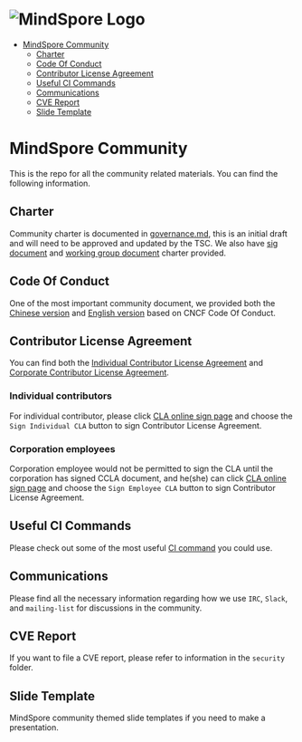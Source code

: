 ![MindSpore Logo](MindSpore-logo.png "MindSpore logo")
============================================================

- [MindSpore Community](#mindspore-community)
    - [Charter](#charter)
    - [Code Of Conduct](#code-of-conduct)
    - [Contributor License Agreement](#contributor-license-agreement)
    - [Useful CI Commands](#useful-ci-commands)
    - [Communications](#communications)
    - [CVE Report](#cve-report)
    - [Slide Template](#slide-template)

# MindSpore Community

This is the repo for all the community related materials. You can find the
following information.

## Charter

Community charter is documented in [governance.md](governance.md), this is
an initial draft and will need to be approved and updated by the TSC. We
also have [sig document](sigs/README.md) and [working group document](working-groups/README.md)
charter provided.

## Code Of Conduct

One of the most important community document, we provided both the
[Chinese version](code-of-conduct_zh_cn.md) and [English version](code-of-conduct_en.md)
based on CNCF Code Of Conduct.

## Contributor License Agreement

You can find both the [Individual Contributor License Agreement](ICLA.pdf)
and [Corporate Contributor License Agreement](CCLA.pdf).

### Individual contributors

For individual contributor, please click [CLA online sign page](https://clasign.osinfra.cn/sign/Z2l0ZWUlMkZtaW5kc3BvcmU=)
and choose the `Sign Individual CLA` button to sign Contributor License Agreement.

### Corporation employees

Corporation employee would not be permitted to sign the CLA until the corporation
has signed CCLA document, and he(she) can click [CLA online sign page](https://clasign.osinfra.cn/sign/Z2l0ZWUlMkZtaW5kc3BvcmU=)
and choose the `Sign Employee CLA` button to sign Contributor License Agreement.

## Useful CI Commands

Please check out some of the most useful [CI command](command.md)
you could use.

## Communications

Please find all the necessary information regarding how we use `IRC`, `Slack`,
and `mailing-list` for discussions in the community.

## CVE Report

If you want to file a CVE report, please refer to information in the `security`
folder.

## Slide Template

MindSpore community themed slide templates if you need to make a presentation.
